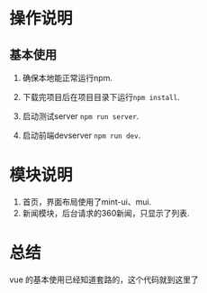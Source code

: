 # 操作说明

## 基本使用
1. 确保本地能正常运行npm.
2. 下载完项目后在项目目录下运行`npm install`.

3. 启动测试server `npm run server`.
4. 启动前端devserver `npm run dev`.


# 模块说明

1. 首页，界面布局使用了mint-ui、mui.
2. 新闻模块，后台请求的360新闻，只显示了列表.

# 总结

vue 的基本使用已经知道套路的，这个代码就到这里了



